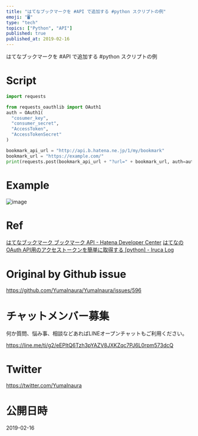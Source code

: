 ```yaml
---
title: "はてなブックマークを #API で追加する #python スクリプトの例"
emoji: "🖥"
type: "tech"
topics: ["Python", "API"]
published: true
published_at: 2019-02-16
---
```


はてなブックマークを #API で追加する #python スクリプトの例

# Script

```py
import requests

from requests_oauthlib import OAuth1
auth = OAuth1(
  "cosumer_key",
  "consumer_secret",
  "AccessToken",
  "AccessTokenSecret"
)

bookmark_api_url = "http://api.b.hatena.ne.jp/1/my/bookmark"
bookmark_url = "https://example.com/"
print(requests.post(bookmark_api_url + "?url=" + bookmark_url, auth=auth).content)
```

# Example

![image](https://user-images.githubusercontent.com/13635059/52896023-5d1e4180-3205-11e9-9ce0-934509a52327.png)

# Ref
[はてなブックマーク ブックマーク API - Hatena Developer Center](http://developer.hatena.ne.jp/ja/documents/bookmark/apis/rest/bookmark#post_my_bookmark_parameter_url)
[はてなのOAuth API用のアクセストークンを簡単に取得する [python] - Iruca Log](https://www.iruca21.com/entry/2017/05/24/090000)


# Original by Github issue

https://github.com/YumaInaura/YumaInaura/issues/596








<!-- Update From Qiita API -->

# チャットメンバー募集


何か質問、悩み事、相談などあればLINEオープンチャットもご利用ください。

https://line.me/ti/g2/eEPltQ6Tzh3pYAZV8JXKZqc7PJ6L0rpm573dcQ





# Twitter


https://twitter.com/YumaInaura


<!-- Update From Qiita API -->



# 公開日時

2019-02-16
